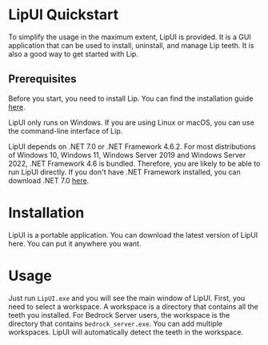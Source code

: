 # LipUI Quickstart
To simplify the usage in the maximum extent, LipUI is provided. It is a GUI application that can be used to install, uninstall, and manage Lip teeth. It is also a good way to get started with Lip.

## Prerequisites
Before you start, you need to install Lip. You can find the installation guide [here](https://docs.lippkg.com/en/installation.html).

LipUI only runs on Windows. If you are using Linux or macOS, you can use the command-line interface of Lip.

LipUI depends on .NET 7.0 or .NET Framework 4.6.2. For most distributions of Windows 10, Windows 11, Windows Server 2019 and Windows Server 2022, .NET Framework 4.6 is bundled. 
Therefore, you are likely to be able to run LipUI directly. If you don't have .NET Framework installed, you can download .NET 7.0 [here](https://dotnet.microsoft.com/zh-cn/download/dotnet/7.0).

# Installation
LipUI is a portable application. You can download the latest version of LipUI here. You can put it anywhere you want.

# Usage
Just run `LipUI.exe` and you will see the main window of LipUI. First, you need to select a workspace. A workspace is a directory that contains all the teeth you installed. 
For Bedrock Server users, the workspace is the directory that contains `bedrock_server.exe`. You can add multiple workspaces. LipUI will automatically detect the teeth in the workspace.

